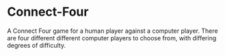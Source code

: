 # Connect-Four
A Connect Four game for a human player against a computer player. There are four different different computer players to choose from, with differing degrees of difficulty.
